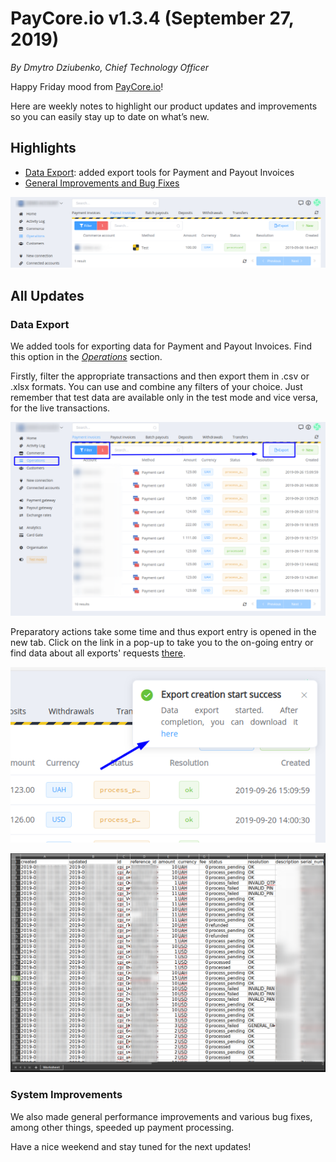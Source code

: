 # **PayCore.io v1.3.4 (September 27, 2019)**

*By Dmytro Dziubenko, Chief Technology Officer*

Happy Friday mood from [PayCore.io](http://paycore.io/)!

Here are weekly notes to highlight our product updates and improvements so you can easily stay up to date on what’s new.  

## Highlights

* [Data Export](#data-export): added export tools for Payment and Payout Invoices
* [General Improvements and Bug Fixes](#system-improvements)

![](images/v1.3.4/export0.png)

## All Updates

### Data Export

We added tools for exporting data for Payment and Payout Invoices. Find this option in the [*Operations*](https://dashboard.paycore.io/operations/payment-invoices) section.

Firstly, filter the appropriate transactions and then export them in .csv or .xlsx formats. You can use and combine any filters of your choice. Just remember that test data are available only in the test mode and vice versa, for the live transactions.

![](images/v1.3.4/export.png)

Preparatory actions take some time and thus export entry is opened in the new tab. Click on the link in a pop-up to take you to the on-going entry or find data about all exports' requests [there](https://dashboard.paycore.io/data-exports/list).

![](images/v1.3.4/export-popup.png)

![](images/v1.3.4/export-grid.png)

### System Improvements

We also made general performance improvements and various bug fixes, among other things, speeded up payment processing.

Have a nice weekend and stay tuned for the next updates!
